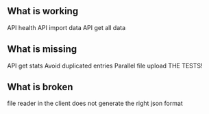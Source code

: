 ## What is working
API health
API import data
API get all data

## What is missing
API get stats
Avoid duplicated entries
Parallel file upload
THE TESTS!

## What is broken
file reader in the client does not generate the right json format

